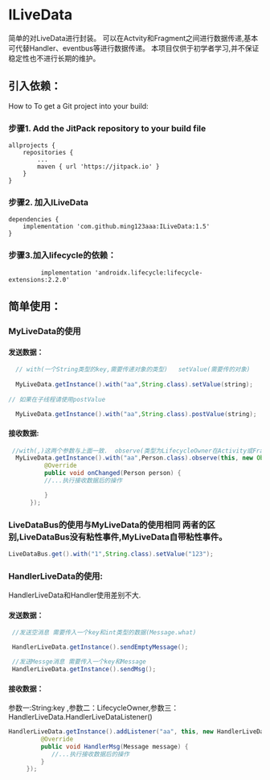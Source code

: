 # ILiveData
简单的对LiveData进行封装。
可以在Actvity和Fragment之间进行数据传递,基本可代替Handler、eventbus等进行数据传递。
本项目仅供于初学者学习,并不保证稳定性也不进行长期的维护。
## 引入依赖：
How to
To get a Git project into your build:

### 步骤1. Add the JitPack repository to your build file

	allprojects {
		repositories {
			...
			maven { url 'https://jitpack.io' }
		}
	}
### 步骤2. 加入ILiveData

	dependencies {
		implementation 'com.github.ming123aaa:ILiveData:1.5'
	}
### 步骤3.加入lifecycle的依赖：
             implementation 'androidx.lifecycle:lifecycle-extensions:2.2.0'
  
## 简单使用：
 ### MyLiveData的使用
 #### 发送数据：
 ```java
   // with(一个String类型的key,需要传递对象的类型)   setValue(需要传的对象)
  
   MyLiveData.getInstance().with("aa",String.class).setValue(string);
  
 // 如果在子线程请使用postValue
 
   MyLiveData.getInstance().with("aa",String.class).postValue(string);
  ```
   
 #### 接收数据:
  ```java
   //with(,)这两个参数与上面一致.  observe(类型为LifecycleOwner在Activity或Fragment里面直接this就行,观察者)
    MyLiveData.getInstance().with("aa",Person.class).observe(this, new Observer<Person>() {
            @Override
            public void onChanged(Person person) {
            //...执行接收数据后的操作

            }
        });
  ```
 ### LiveDataBus的使用与MyLiveData的使用相同   两者的区别,LiveDataBus没有粘性事件,MyLiveData自带粘性事件。

 ```java
 LiveDataBus.get().with("1",String.class).setValue("123");
 ```

 ###  HandlerLiveData的使用:
  HandlerLiveData和Handler使用差别不大.
 #### 发送数据：
 ```java
  //发送空消息 需要传入一个key和int类型的数据(Message.what)

  HandlerLiveData.getInstance().sendEmptyMessage();
 
  //发送Messge消息 需要传入一个key和Message
  HandlerLiveData.getInstance().sendMsg();
  ```
  #### 接收数据：
   参数一:String:key ,参数二：LifecycleOwner,参数三：HandlerLiveData.HandlerLiveDataListener()
   ```Java
   HandlerLiveData.getInstance().addListener("aa", this, new HandlerLiveData.HandlerLiveDataListener() {
            @Override
            public void HandlerMsg(Message message) {
               //...执行接收数据后的操作
            }
        });
```
  
  
